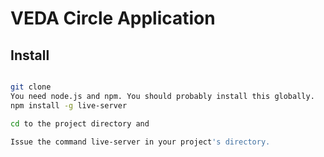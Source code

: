 
# VEDA Circle Application 
 

## Install

```bash

git clone 
You need node.js and npm. You should probably install this globally.
npm install -g live-server

cd to the project directory and 
 
Issue the command live-server in your project's directory.
``` 